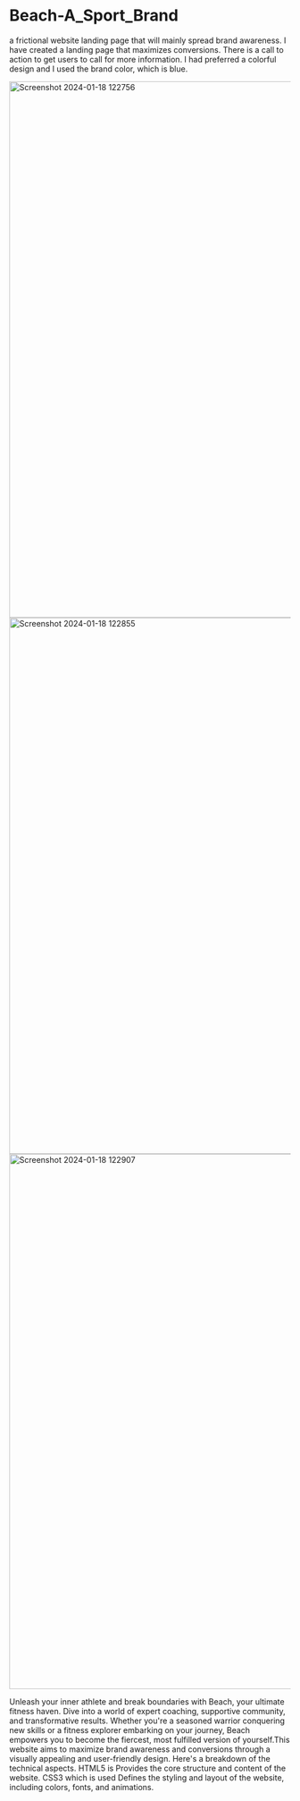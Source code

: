 # Beach-A_Sport_Brand
a frictional website landing page that will mainly spread brand awareness. I have created a landing page that maximizes conversions. There is a call to action to get users to call for more information. I had preferred a colorful design and I used the brand color, which is blue.

<img width="960" alt="Screenshot 2024-01-18 122756" src="https://github.com/Jeevana52/Beach-A_Sport_Brand/assets/152767489/8c33515e-e035-4729-ace5-b6bcc68d2510">
<img width="960" alt="Screenshot 2024-01-18 122855" src="https://github.com/Jeevana52/Beach-A_Sport_Brand/assets/152767489/5b015cd8-5881-4a5c-928c-f6cdb1f00cd0">
<img width="958" alt="Screenshot 2024-01-18 122907" src="https://github.com/Jeevana52/Beach-A_Sport_Brand/assets/152767489/626d50b3-30d6-4577-b72d-91902a2eb121">

Unleash your inner athlete and break boundaries with Beach, your ultimate fitness haven. Dive into a world of expert coaching, supportive community, and transformative results. Whether you're a seasoned warrior conquering new skills or a fitness explorer embarking on your journey, Beach empowers you to become the fiercest, most fulfilled version of yourself.This website aims to maximize brand awareness and conversions through a visually appealing and user-friendly design. Here's a breakdown of the technical aspects. HTML5 is Provides the core structure and content of the website. CSS3 which is used Defines the styling and layout of the website, including colors, fonts, and animations.
